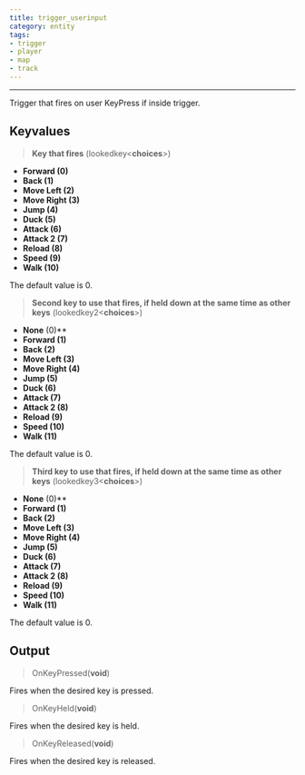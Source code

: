 ```yaml
---
title: trigger_userinput
category: entity
tags:
- trigger
- player
- map
- track
---
```

----
Trigger that fires on user KeyPress if inside trigger.

## Keyvalues

>**Key that fires** (lookedkey&lt;**choices**&gt;)
 - **Forward (0)**
 - **Back (1)**
 - **Move Left (2)**
 - **Move Right (3)**
 - **Jump (4)**
 - **Duck (5)**
 - **Attack (6)**
 - **Attack 2 (7)**
 - **Reload (8)**
 - **Speed (9)**
 - **Walk (10)**

The default value is 0.

>**Second key to use that fires, if held down at the same time as other keys** (lookedkey2&lt;**choices**&gt;)
 - **None** (0)**
 - **Forward (1)**
 - **Back (2)**
 - **Move Left (3)**
 - **Move Right (4)**
 - **Jump (5)**
 - **Duck (6)**
 - **Attack (7)**
 - **Attack 2 (8)**
 - **Reload (9)**
 - **Speed (10)**
 - **Walk (11)**
 
The default value is 0.

>**Third key to use that fires, if held down at the same time as other keys** (lookedkey3&lt;**choices**&gt;)
 - **None** (0)**
 - **Forward (1)**
 - **Back (2)**
 - **Move Left (3)**
 - **Move Right (4)**
 - **Jump (5)**
 - **Duck (6)**
 - **Attack (7)**
 - **Attack 2 (8)**
 - **Reload (9)**
 - **Speed (10)**
 - **Walk (11)**
 
The default value is 0.


## Output

> OnKeyPressed(**void**)

Fires when the desired key is pressed.

> OnKeyHeld(**void**)

Fires when the desired key is held.

> OnKeyReleased(**void**)

Fires when the desired key is released.
